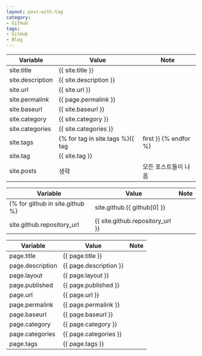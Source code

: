 ```yaml
---
layout: post-with-tag
category:
- GitHub
tags:
- GitHub
- Blog
---
```



|Variable|Value|Note|
|---|---|---|
|site.title|{{ site.title }}|  |
|site.description|{{ site.description }}|  |
|site.url|{{ site.url }}|  |
|site.permalink|{{ page.permalink }}|  |
|site.baseurl|{{ site.baseurl }}|  |
|site.category|{{ site.category }}|  |
|site.categories|{{ site.categories }}|  |
|site.tags|{% for tag in site.tags %}{{ tag | first }} {% endfor %}|  |
|site.tag|{{ site.tag }}|  |
|site.posts|생략|모든 포스트들이 나옴|


|Variable|Value|Note|
|---|---|---|
{% for github in site.github %}|site.github.{{ github[0] }}|  |  |{% endfor %}
|site.github.repository_url|{{ site.github.repository_url }}|  |


|Variable|Value|Note|
|---|---|---|
|page.title|{{ page.title }}|  |
|page.description|{{ page.description }}|  |
|page.layout|{{ page.layout }}|  |
|page.published|{{ page.published }}|  |
|page.url|{{ page.url }}|  |
|page.permalink|{{ page.permalink }}|  |
|page.baseurl|{{ page.baseurl }}|  |
|page.category|{{ page.category }}|  |
|page.categories|{{ page.categories }}|  |
|page.tags|{{ page.tags }}|  |
